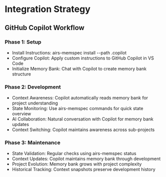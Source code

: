 # Integration Strategy

## GitHub Copilot Workflow

### Phase 1: Setup

- Install Instructions: airs-memspec install --path .copilot
- Configure Copilot: Apply custom instructions to GitHub Copilot in VS Code
- Initialize Memory Bank: Chat with Copilot to create memory bank structure

### Phase 2: Development

- Context Awareness: Copilot automatically reads memory bank for project understanding
- State Monitoring: Use airs-memspec commands for quick state overview
- AI Collaboration: Natural conversation with Copilot for memory bank updates
- Context Switching: Copilot maintains awareness across sub-projects

### Phase 3: Maintenance

- State Validation: Regular checks using airs-memspec status
- Context Updates: Copilot maintains memory bank through development
- Project Evolution: Memory bank grows with project complexity
- Historical Tracking: Context snapshots preserve development history
